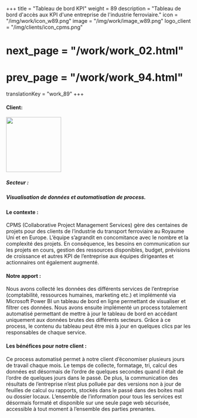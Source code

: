 +++
title = "Tableau de bord KPI"
weight = 89
description = "Tableau de bord d'accès aux KPI d'une entreprise de l'industrie ferroviaire."
icon = "/img/work/icon_w89.png"
image = "/img/work/image_w89.png"
logo_client = "/img/clients/icon_cpms.png"
# next_page = "/work/work_02.html"
# prev_page = "/work/work_94.html"
translationKey = "work_89"
+++

<!-- Client -->
<div class="row">
	<div class="col-sm-3"><h4>Client:</h4></div>
	<!--  <div class="col-sm-3"> <h3><a href = "https://www.eiffage.com/" target="_blank">Eiffage</a> </h3> </div>-->
	<div class="col-sm-3"><a href = "http://www.cpmsgroup.com/" target="_blank"/> <img src="/img/clients/icon_cpms.svg" width="150px"/></a></div>
	<!-- <div class="col-sm-3"></div> -->
</div>	

<!-- Partner -->
<div class="row">
	<!--  <div class="col-sm-3"><h5>Partners</h4></div>-->
	<!--  <div class="col-sm-3"> <h5><a href = "http://www.cdvia.fr/" target="_blank">CDVIA</a> </h4> </div>-->
	<!--  <div class="col-sm-3"><a href = "https://www.ey.com/en_uk" target="_blank"/> <img src="/img/clients/icon_ey.svg" width="96px"/></a></div>-->
</div>	

<!-- Sector -->
<div class="row">
	<div class="col-sm-3"><h5>Secteur :</h4></div>
	<div class="col-sm-4"> <h5>Visualisation de données et automatisation de process.</div>
	<div class="col-sm-3"></div>
</div>	

<h4>Le contexte :</h4> 
<p>
CPMS (Collaborative Project Management Services) gère des centaines de projets pour des clients de l’industrie du transport ferroviaire au Royaume Uni et en Europe. L’équipe s’agrandit en concomitance avec le nombre et la complexité des projets. En conséquence, les besoins en communication sur les projets en cours, gestion des ressources disponibles, budget, prévisions de croissance et autres KPI de l’entreprise aux équipes dirigeantes et actionnaires ont également augmenté.
</p>

<h4>Notre apport :</h4>
<p>
Nous avons collecté les données des différents services de l’entreprise (comptabilité, ressources humaines, marketing etc.) et implémenté via Microsoft Power BI un tableau de bord en ligne permettant de visualiser et filtrer ces données. Nous avons ensuite implémenté un process totalement automatisé permettant de mettre à jour le tableau de bord en accédant uniquement aux données brutes des différents secteurs. Grâce à ce process, le contenu du tableau peut être mis à jour en quelques clics par les responsables de chaque service.
</p>

<h4>Les bénéfices pour notre client :</h4>
<p>
Ce process automatisé permet à notre client d’économiser plusieurs jours de travail chaque mois. Le temps de collecte, formatage, tri, calcul des données est désormais de l’ordre de quelques secondes quand il était de l’ordre de quelques jours dans le passé. De plus, la communication des résultats de l’entreprise n’est plus polluée par des versions non à jour de feuilles de calcul ou rapports, stockés dans le passé dans des boites mail ou dossier locaux. L’ensemble de l’information pour tous les services est désormais formaté et disponible sur une seule page web sécurisée, accessible à tout moment à l’ensemble des parties prenantes.
</p>
